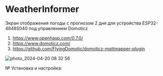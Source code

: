 # WeatherInformer
Экран отображения погоды с прогнозом 2 дня для устройства ESP32-4848S040 под управлением Domoticz

1) https://www.openhasp.com/0.7.0/
2) https://www.domoticz.com/
3) https://github.com/FlyingDomotic/domoticz-mqttmapper-plugin

![photo_2024-04-20 08 32 56](https://github.com/kovainfo/WeatherInformer/assets/36986231/5a75cd39-be04-4385-bf2f-a93071d36032)

№ Установка и настройка:

